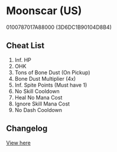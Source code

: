# Moonscar (US)
0100787017A88000 (3D6DC1B90104D8B4)

## Cheat List
1. Inf. HP
1. OHK
1. Tons of Bone Dust (On Pickup)
1. Bone Dust Multiplier (4x)
1. Inf. Spite Points (Must have 1)
1. No Skill Cooldown
1. Heal No Mana Cost
1. Ignore Skill Mana Cost
1. No Dash Cooldown

## Changelog
[View here](./CHANGELOG.md)